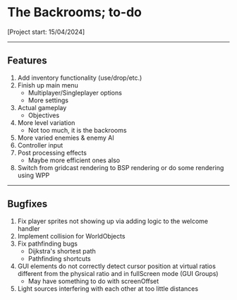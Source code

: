# The Backrooms; to-do
[Project start: 15/04/2024]

---
## Features
1. Add inventory functionality (use/drop/etc.)
1. Finish up main menu
    - Multiplayer/Singleplayer options
    - More settings
1. Actual gameplay
    - Objectives
1. More level variation
    - Not too much, it is the backrooms
1. More varied enemies & enemy AI
1. Controller input
1. Post processing effects
    - Maybe more efficient ones also
1. Switch from gridcast rendering to BSP rendering or do some rendering using WPP

---
## Bugfixes
1. Fix player sprites not showing up via adding logic to the welcome handler
1. Implement collision for WorldObjects
1. Fix pathfinding bugs
    - Dijkstra's shortest path
    - Pathfinding shortcuts
1. GUI elements do not correctly detect cursor position at virtual ratios different from the physical ratio and in fullScreen mode (GUI Groups)
    - May have something to do with screenOffset
1. Light sources interfering with each other at too little distances